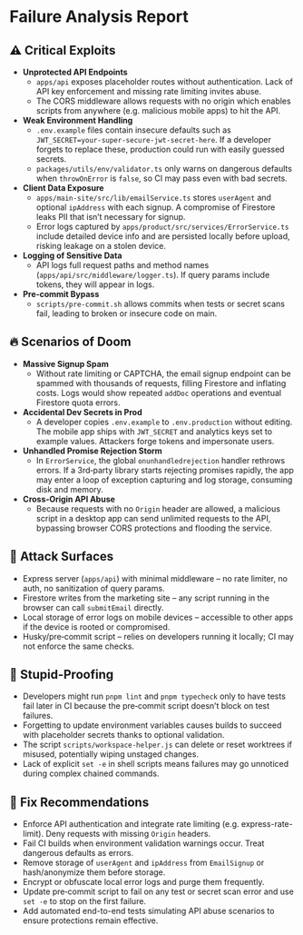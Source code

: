 # Failure Analysis Report

## ⚠️ Critical Exploits
- **Unprotected API Endpoints**
  - `apps/api` exposes placeholder routes without authentication. Lack of API key enforcement and missing rate limiting invites abuse.
  - The CORS middleware allows requests with no origin which enables scripts from anywhere (e.g. malicious mobile apps) to hit the API.
- **Weak Environment Handling**
  - `.env.example` files contain insecure defaults such as `JWT_SECRET=your-super-secure-jwt-secret-here`. If a developer forgets to replace these, production could run with easily guessed secrets.
  - `packages/utils/env/validator.ts` only warns on dangerous defaults when `throwOnError` is `false`, so CI may pass even with bad secrets.
- **Client Data Exposure**
  - `apps/main-site/src/lib/emailService.ts` stores `userAgent` and optional `ipAddress` with each signup. A compromise of Firestore leaks PII that isn’t necessary for signup.
  - Error logs captured by `apps/product/src/services/ErrorService.ts` include detailed device info and are persisted locally before upload, risking leakage on a stolen device.
- **Logging of Sensitive Data**
  - API logs full request paths and method names (`apps/api/src/middleware/logger.ts`). If query params include tokens, they will appear in logs.
- **Pre‑commit Bypass**
  - `scripts/pre-commit.sh` allows commits when tests or secret scans fail, leading to broken or insecure code on main.

## 🔥 Scenarios of Doom
- **Massive Signup Spam**
  - Without rate limiting or CAPTCHA, the email signup endpoint can be spammed with thousands of requests, filling Firestore and inflating costs. Logs would show repeated `addDoc` operations and eventual Firestore quota errors.
- **Accidental Dev Secrets in Prod**
  - A developer copies `.env.example` to `.env.production` without editing. The mobile app ships with `JWT_SECRET` and analytics keys set to example values. Attackers forge tokens and impersonate users.
- **Unhandled Promise Rejection Storm**
  - In `ErrorService`, the global `onunhandledrejection` handler rethrows errors. If a 3rd‑party library starts rejecting promises rapidly, the app may enter a loop of exception capturing and log storage, consuming disk and memory.
- **Cross‑Origin API Abuse**
  - Because requests with no `Origin` header are allowed, a malicious script in a desktop app can send unlimited requests to the API, bypassing browser CORS protections and flooding the service.

## 🧨 Attack Surfaces
- Express server (`apps/api`) with minimal middleware – no rate limiter, no auth, no sanitization of query params.
- Firestore writes from the marketing site – any script running in the browser can call `submitEmail` directly.
- Local storage of error logs on mobile devices – accessible to other apps if the device is rooted or compromised.
- Husky/pre‑commit script – relies on developers running it locally; CI may not enforce the same checks.

## 🤦 Stupid-Proofing
- Developers might run `pnpm lint` and `pnpm typecheck` only to have tests fail later in CI because the pre‑commit script doesn’t block on test failures.
- Forgetting to update environment variables causes builds to succeed with placeholder secrets thanks to optional validation.
- The script `scripts/workspace-helper.js` can delete or reset worktrees if misused, potentially wiping unstaged changes.
- Lack of explicit `set -e` in shell scripts means failures may go unnoticed during complex chained commands.

## 🧰 Fix Recommendations
- Enforce API authentication and integrate rate limiting (e.g. express-rate-limit). Deny requests with missing `Origin` headers.
- Fail CI builds when environment validation warnings occur. Treat dangerous defaults as errors.
- Remove storage of `userAgent` and `ipAddress` from `EmailSignup` or hash/anonymize them before storage.
- Encrypt or obfuscate local error logs and purge them frequently.
- Update pre‑commit script to fail on any test or secret scan error and use `set -e` to stop on the first failure.
- Add automated end-to-end tests simulating API abuse scenarios to ensure protections remain effective.

